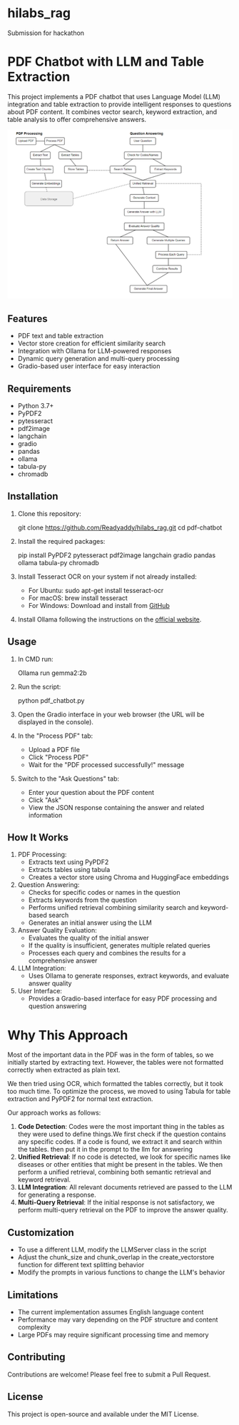 # hilabs_rag
Submission for hackathon
# PDF Chatbot with LLM and Table Extraction
This project implements a PDF chatbot that uses Language Model (LLM) integration and table extraction to provide intelligent responses to questions about PDF content. It combines vector search, keyword extraction, and table analysis to offer comprehensive answers.

![PDF Chatbot](https://github.com/Readyaddy/hilabs_rag/blob/main/architecture.png)
## Features
- PDF text and table extraction
- Vector store creation for efficient similarity search
- Integration with Ollama for LLM-powered responses
- Dynamic query generation and multi-query processing
- Gradio-based user interface for easy interaction
## Requirements
- Python 3.7+
- PyPDF2
- pytesseract
- pdf2image
- langchain
- gradio
- pandas
- ollama
- tabula-py
- chromadb
## Installation
1. Clone this repository:
   
   git clone https://github.com/Readyaddy/hilabs_rag.git
   cd pdf-chatbot
   
2. Install the required packages:
   
   pip install PyPDF2 pytesseract pdf2image langchain gradio pandas ollama tabula-py chromadb
   
3. Install Tesseract OCR on your system if not already installed:
   - For Ubuntu: sudo apt-get install tesseract-ocr
   - For macOS: brew install tesseract
   - For Windows: Download and install from [GitHub](https://github.com/UB-Mannheim/tesseract/wiki)
4. Install Ollama following the instructions on the [official website](https://ollama.ai/).
## Usage
1. In CMD run:

   Ollama run gemma2:2b
   
2. Run the script:
   
   python pdf_chatbot.py
   
3. Open the Gradio interface in your web browser (the URL will be displayed in the console).
4. In the "Process PDF" tab:
   - Upload a PDF file
   - Click "Process PDF"
   - Wait for the "PDF processed successfully!" message
5. Switch to the "Ask Questions" tab:
   - Enter your question about the PDF content
   - Click "Ask"
   - View the JSON response containing the answer and related information
## How It Works
1. PDF Processing:
   - Extracts text using PyPDF2
   - Extracts tables using tabula
   - Creates a vector store using Chroma and HuggingFace embeddings
2. Question Answering:
   - Checks for specific codes or names in the question
   - Extracts keywords from the question
   - Performs unified retrieval combining similarity search and keyword-based search
   - Generates an initial answer using the LLM
3. Answer Quality Evaluation:
   - Evaluates the quality of the initial answer
   - If the quality is insufficient, generates multiple related queries
   - Processes each query and combines the results for a comprehensive answer
4. LLM Integration:
   - Uses Ollama to generate responses, extract keywords, and evaluate answer quality
5. User Interface:
   - Provides a Gradio-based interface for easy PDF processing and question answering
# Why This Approach

Most of the important data in the PDF was in the form of tables, so we initially started by extracting text. However, the tables were not formatted correctly when extracted as plain text. 

We then tried using OCR, which formatted the tables correctly, but it took too much time. To optimize the process, we moved to using Tabula for table extraction and PyPDF2 for normal text extraction.

Our approach works as follows:
1. **Code Detection**: Codes were the most important thing in the tables as they were used to define things.We first check if the question contains any specific codes. If a code is found, we extract it and search within the tables. then put it in the prompt to the llm for answering
2. **Unified Retrieval**: If no code is detected, we look for specific names like diseases or other entities that might be present in the tables. We then perform a unified retrieval, combining both semantic retrieval and keyword retrieval.
3. **LLM Integration**: All relevant documents retrieved are passed to the LLM for generating a response.
4. **Multi-Query Retrieval**: If the initial response is not satisfactory, we perform multi-query retrieval on the PDF to improve the answer quality.


## Customization
- To use a different LLM, modify the LLMServer class in the script
- Adjust the chunk_size and chunk_overlap in the create_vectorstore function for different text splitting behavior
- Modify the prompts in various functions to change the LLM's behavior
## Limitations
- The current implementation assumes English language content
- Performance may vary depending on the PDF structure and content complexity
- Large PDFs may require significant processing time and memory
## Contributing
Contributions are welcome! Please feel free to submit a Pull Request.
## License
This project is open-source and available under the MIT License.
